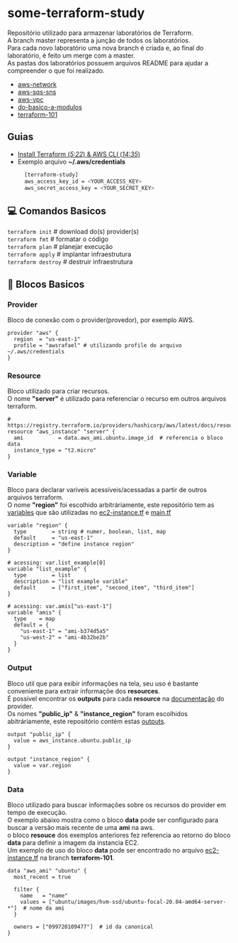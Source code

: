 # some-terraform-study

Repositório utilizado para armazenar laboratórios de Terraform. <br>
A branch master representa a junção de todos os laboratórios. <br>
Para cada novo laboratório uma nova branch é criada e, ao final do laboratório, é feito um merge com a master. <br>
As pastas dos laboratórios possuem arquivos README para ajudar a compreender o que foi realizado. <br>

- [aws-network](https://github.com/RafaelClaumann/some-terraform-study/tree/main/aws-network)
- [aws-sqs-sns](https://github.com/RafaelClaumann/some-terraform-study/tree/main/aws-sqs-sns)
- [aws-vpc](https://github.com/RafaelClaumann/some-terraform-study/tree/main/aws-vpc)
- [do-basico-a-modulos](https://github.com/RafaelClaumann/some-terraform-study/tree/main/do-basico-a-modulos)
- [terraform-101](https://github.com/RafaelClaumann/some-terraform-study/tree/main/terraform-101)

## Guias
- [Install Terraform (*5:22*) & AWS CLI (*14:35*)](https://youtu.be/bYvdJKTwx_I?t=874)
- Exemplo arquivo **~/.aws/credentials**
  ```bash
    [terraform-study]
    aws_access_key_id = <YOUR_ACCESS_KEY>
    aws_secret_access_key = <YOUR_SECRET_KEY>

  ```


## 💻 Comandos Basicos

`terraform init`  # download do(s) provider(s) <br>
`terraform fmt`  # formatar o código <br>
`terraform plan`  # planejar execução <br>
`terraform apply`  # implantar infraestrutura <br>
`terraform destroy`  # destruir infraestrutura <br>


## :bricks: Blocos Basicos

### Provider
Bloco de conexão com o provider(provedor), por exemplo AWS.
``` hcl
provider "aws" {
  region  = "us-east-1"
  profile = "awsrafael" # utilizando profile do arquivo ~/.aws/credentials
}
```

### Resource
Bloco utilizado para criar recursos. <br>
O nome **"server"** é utilizado para referenciar o recurso em outros arquivos terraform.
``` hcl
# https://registry.terraform.io/providers/hashicorp/aws/latest/docs/resources/instance
resource "aws_instance" "server" {
  ami           = data.aws_ami.ubuntu.image_id  # referencia o bloco data
  instance_type = "t2.micro"
}
```

### Variable
Bloco para declarar variveis acessíveis/acessadas a partir de outros arquivos terraform. <br>
O nome **"region"** foi escolhido arbitráriamente, este repositório tem as [variables](https://github.com/RafaelClaumann/some-terraform-work/blob/main/terraform-101/variables.tf)
que são utilizadas no [ec2-instance.tf](https://github.com/RafaelClaumann/some-terraform-work/blob/main/terraform-101/ec2-instance.tf) e [main.tf](https://github.com/RafaelClaumann/some-terraform-work/blob/main/terraform-101/main.tf)
``` hcl
variable "region" {
  type        = string # numer, boolean, list, map
  default     = "us-east-1"
  description = "define instance region"
}

# acessing: var.list_example[0]
variable "list_example" {
  type        = list 
  description = "list example varible"
  default     = ["first_item", "second_item", "third_item"]
}

# acessing: var.amis["us-east-1"]
variable "amis" {
  type    = map
  default = {
    "us-east-1" = "ami-b374d5a5"
    "us-west-2" = "ami-4b32be2b"
  }
}
```
### Output
Bloco util que para exibir informações na tela, seu uso é bastante conveniente para extrair informaçõe dos **resources**.<br>
É possível encontrar os **outputs** para cada **resource** na [documentação](https://registry.terraform.io/providers/hashicorp/aws/latest/docs) do provider. <br>
Os nomes **"public_ip"** & **"instance_region"** foram escolhidos abitráriamente, este repositório contém estas [outputs](https://github.com/RafaelClaumann/some-terraform-work/blob/main/terraform-101/output.tf).
``` hcl
output "public_ip" {
  value = aws_instance.ubuntu.public_ip
}

output "instance_region" {
  value = var.region
}
```
### Data
Bloco utilizado para buscar informações sobre os recursos do provider em tempo de execução. <br>
O exemplo abaixo mostra como o bloco **data** pode ser configurado para buscar a versão mais recente de uma **ami** na aws. <br>
o bloco **resouce** dos exemplos anteriores fez referencia ao retorno do bloco **data** para definir a imagem da instancia EC2.<br>
Um exemplo de uso do bloco **data** pode ser encontrado no arquivo [ec2-instance.tf](https://github.com/RafaelClaumann/some-terraform-work/blob/main/terraform-101/ec2-instance.tf) na branch **terraform-101**.
``` hcl
data "aws_ami" "ubuntu" {
  most_recent = true

  filter {
    name   = "name"
    values = ["ubuntu/images/hvm-ssd/ubuntu-focal-20.04-amd64-server-*"]  # nome da ami
  }

  owners = ["099720109477"]  # id da canonical
}
```

